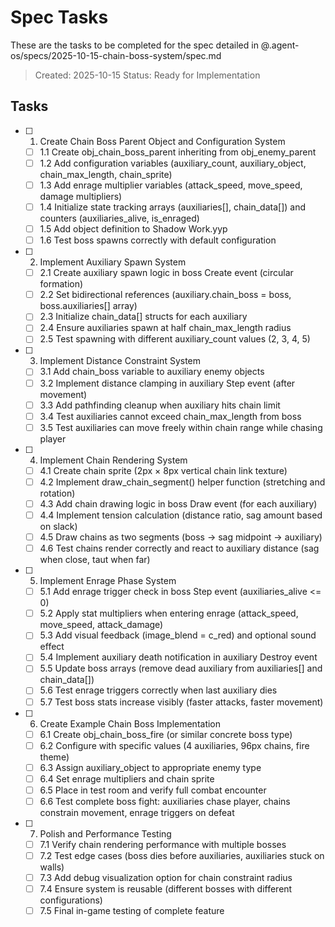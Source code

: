 # Spec Tasks

These are the tasks to be completed for the spec detailed in @.agent-os/specs/2025-10-15-chain-boss-system/spec.md

> Created: 2025-10-15
> Status: Ready for Implementation

## Tasks

- [ ] 1. Create Chain Boss Parent Object and Configuration System
  - [ ] 1.1 Create obj_chain_boss_parent inheriting from obj_enemy_parent
  - [ ] 1.2 Add configuration variables (auxiliary_count, auxiliary_object, chain_max_length, chain_sprite)
  - [ ] 1.3 Add enrage multiplier variables (attack_speed, move_speed, damage multipliers)
  - [ ] 1.4 Initialize state tracking arrays (auxiliaries[], chain_data[]) and counters (auxiliaries_alive, is_enraged)
  - [ ] 1.5 Add object definition to Shadow Work.yyp
  - [ ] 1.6 Test boss spawns correctly with default configuration

- [ ] 2. Implement Auxiliary Spawn System
  - [ ] 2.1 Create auxiliary spawn logic in boss Create event (circular formation)
  - [ ] 2.2 Set bidirectional references (auxiliary.chain_boss = boss, boss.auxiliaries[] array)
  - [ ] 2.3 Initialize chain_data[] structs for each auxiliary
  - [ ] 2.4 Ensure auxiliaries spawn at half chain_max_length radius
  - [ ] 2.5 Test spawning with different auxiliary_count values (2, 3, 4, 5)

- [ ] 3. Implement Distance Constraint System
  - [ ] 3.1 Add chain_boss variable to auxiliary enemy objects
  - [ ] 3.2 Implement distance clamping in auxiliary Step event (after movement)
  - [ ] 3.3 Add pathfinding cleanup when auxiliary hits chain limit
  - [ ] 3.4 Test auxiliaries cannot exceed chain_max_length from boss
  - [ ] 3.5 Test auxiliaries can move freely within chain range while chasing player

- [ ] 4. Implement Chain Rendering System
  - [ ] 4.1 Create chain sprite (2px × 8px vertical chain link texture)
  - [ ] 4.2 Implement draw_chain_segment() helper function (stretching and rotation)
  - [ ] 4.3 Add chain drawing logic in boss Draw event (for each auxiliary)
  - [ ] 4.4 Implement tension calculation (distance ratio, sag amount based on slack)
  - [ ] 4.5 Draw chains as two segments (boss → sag midpoint → auxiliary)
  - [ ] 4.6 Test chains render correctly and react to auxiliary distance (sag when close, taut when far)

- [ ] 5. Implement Enrage Phase System
  - [ ] 5.1 Add enrage trigger check in boss Step event (auxiliaries_alive <= 0)
  - [ ] 5.2 Apply stat multipliers when entering enrage (attack_speed, move_speed, attack_damage)
  - [ ] 5.3 Add visual feedback (image_blend = c_red) and optional sound effect
  - [ ] 5.4 Implement auxiliary death notification in auxiliary Destroy event
  - [ ] 5.5 Update boss arrays (remove dead auxiliary from auxiliaries[] and chain_data[])
  - [ ] 5.6 Test enrage triggers correctly when last auxiliary dies
  - [ ] 5.7 Test boss stats increase visibly (faster attacks, faster movement)

- [ ] 6. Create Example Chain Boss Implementation
  - [ ] 6.1 Create obj_chain_boss_fire (or similar concrete boss type)
  - [ ] 6.2 Configure with specific values (4 auxiliaries, 96px chains, fire theme)
  - [ ] 6.3 Assign auxiliary_object to appropriate enemy type
  - [ ] 6.4 Set enrage multipliers and chain sprite
  - [ ] 6.5 Place in test room and verify full combat encounter
  - [ ] 6.6 Test complete boss fight: auxiliaries chase player, chains constrain movement, enrage triggers on defeat

- [ ] 7. Polish and Performance Testing
  - [ ] 7.1 Verify chain rendering performance with multiple bosses
  - [ ] 7.2 Test edge cases (boss dies before auxiliaries, auxiliaries stuck on walls)
  - [ ] 7.3 Add debug visualization option for chain constraint radius
  - [ ] 7.4 Ensure system is reusable (different bosses with different configurations)
  - [ ] 7.5 Final in-game testing of complete feature

